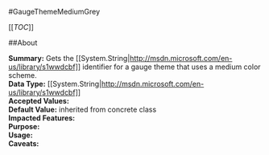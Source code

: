 #GaugeThemeMediumGrey

[[_TOC_]]

##About

**Summary:** Gets the [[System.String|http://msdn.microsoft.com/en-us/library/s1wwdcbf]] identifier for a gauge theme that uses a medium color scheme.  
**Data Type:** [[System.String|http://msdn.microsoft.com/en-us/library/s1wwdcbf]]  
**Accepted Values:**   
**Default Value:** inherited from concrete class  
**Impacted Features:**   
**Purpose:**   
**Usage:**   
**Caveats:**   

